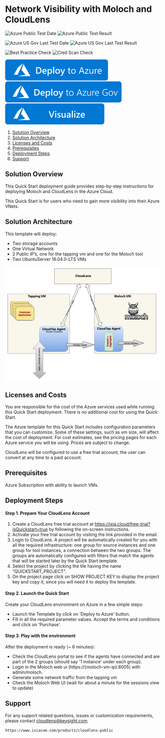 # Network Visibility with Moloch and CloudLens

![Azure Public Test Date](https://azurequickstartsservice.blob.core.windows.net/badges/application-workloads/cloudlens/cloudlens-moloch-ubuntu/PublicLastTestDate.svg)
![Azure Public Test Result](https://azurequickstartsservice.blob.core.windows.net/badges/application-workloads/cloudlens/cloudlens-moloch-ubuntu/PublicDeployment.svg)

![Azure US Gov Last Test Date](https://azurequickstartsservice.blob.core.windows.net/badges/application-workloads/cloudlens/cloudlens-moloch-ubuntu/FairfaxLastTestDate.svg)
![Azure US Gov Last Test Result](https://azurequickstartsservice.blob.core.windows.net/badges/application-workloads/cloudlens/cloudlens-moloch-ubuntu/FairfaxDeployment.svg)

![Best Practice Check](https://azurequickstartsservice.blob.core.windows.net/badges/application-workloads/cloudlens/cloudlens-moloch-ubuntu/BestPracticeResult.svg)
![Cred Scan Check](https://azurequickstartsservice.blob.core.windows.net/badges/application-workloads/cloudlens/cloudlens-moloch-ubuntu/CredScanResult.svg)

[![Deploy To Azure](https://raw.githubusercontent.com/Azure/azure-quickstart-templates/master/1-CONTRIBUTION-GUIDE/images/deploytoazure.svg?sanitize=true)](https://portal.azure.com/#create/Microsoft.Template/uri/https%3A%2F%2Fraw.githubusercontent.com%2FAzure%2Fazure-quickstart-templates%2Fmaster%2Fapplication-workloads%2Fcloudlens%2Fcloudlens-moloch-ubuntu%2Fazuredeploy.json)  
[![Deploy To Azure US Gov](https://raw.githubusercontent.com/Azure/azure-quickstart-templates/master/1-CONTRIBUTION-GUIDE/images/deploytoazuregov.svg?sanitize=true)](https://portal.azure.us/#create/Microsoft.Template/uri/https%3A%2F%2Fraw.githubusercontent.com%2FAzure%2Fazure-quickstart-templates%2Fmaster%2Fapplication-workloads%2Fcloudlens%2Fcloudlens-moloch-ubuntu%2Fazuredeploy.json)
[![Visualize](https://raw.githubusercontent.com/Azure/azure-quickstart-templates/master/1-CONTRIBUTION-GUIDE/images/visualizebutton.svg?sanitize=true)](http://armviz.io/#/?load=https%3A%2F%2Fraw.githubusercontent.com%2FAzure%2Fazure-quickstart-templates%2Fmaster%2Fapplication-workloads%2Fcloudlens%2Fcloudlens-moloch-ubuntu%2Fazuredeploy.json)

<!-- TOC -->

1. [Solution Overview](#solution-overview)
2. [ Solution Architecture](#solution-architecture)
2. [Licenses and Costs ](#licenses-and-costs)
3. [Prerequisites](#prerequisites)
4. [Deployment Steps](#deployment-steps)
5. [Support](#support)

<!-- /TOC -->

## Solution Overview

This Quick Start deployment guide provides step-by-step instructions for deploying Moloch and CloudLens in the Azure Cloud.

This Quick Start is for users who need to gain more visibility into their Azure VNets.

## Solution Architecture

This template will deploy:

- Two storage accounts
-	One Virtual Network
-	2 Public IP’s, one for the tapping vm and one for the Moloch tool
-	Two UbuntuServer 16.04.0-LTS VMs

![Deployment Solution Architecture](https://raw.githubusercontent.com/Azure/azure-quickstart-templates/master/application-workloads/cloudlens/cloudlens-moloch-ubuntu/images/architecture.png?raw=true)

## Licenses and Costs

You are responsible for the cost of the Azure services used while running this Quick Start deployment. There is no additional cost for using the Quick Start.

The Azure template for this Quick Start includes configuration parameters that you can customize. Some of these settings, such as vm size, will affect the cost of deployment. For cost estimates, see the pricing pages for each Azure service you will be
using. Prices are subject to change.

CloudLens will be configured to use a free trial account, the user can convert at any time to a paid account.

## Prerequisites

Azure Subscription with ability to launch VMs.

## Deployment Steps

#### Step 1. Prepare Your CloudLens Account

1. Create a CloudLens free trial account at https://ixia.cloud/free-trial?isQuickstart=true by following the on-screen instructions.
2. Activate your free trial account by visiting the link provided in the email.
3. Login to CloudLens. A project will be automatically created for you with all the required infrastructure: one group for source instances and one group for tool instances, a connection between the two groups. The groups are automatically configured with filters that match the agents that will be started later by the Quick Start template.
4. Select the project by clicking the tile having the name “QUICKSTART_PROJECT”.
5. On the project page click on SHOW PROJECT KEY to display the project key and copy it, since you will need it to deploy the template.

#### Step 2. Launch the Quick Start

Create your CloudLens environment on Azure in a few simple steps:
- Launch the Template by click on 'Deploy to Azure' button.
- Fill in all the required parameter values. Accept the terms and conditions and click on 'Purchase'.

#### Step 3. Play with the environment

After the deployment is ready (~ 6 minutes):
- Check the CloudLens portal to see if the agents have connected and are part of the 2 groups (should say '1 instance' under each group).
- Login in the Moloch web ui (https://{moloch-vm-ip}:8005) with admin/moloch.
- Generate some network traffic from the tapping vm
- Check the Moloch Web UI (wait for about a minute for the sessions view to update)

## Support

For any support related questions, issues or customization requirements, please contact cloudlens@keysight.com.
```
https://www.ixiacom.com/products/cloudlens-public
```

